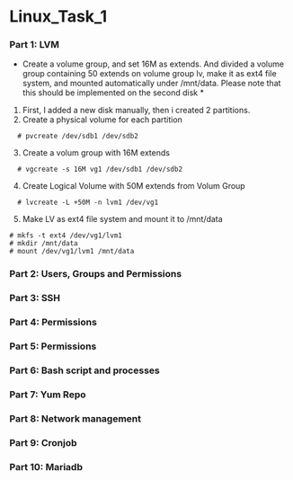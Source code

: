 # Linux_Task_1
### Part 1: LVM
* Create a volume group, and set 16M as extends. And divided a volume group containing 50 extends on
volume group lv, make it as ext4 file system, and mounted automatically under /mnt/data. Please
note that this should be implemented on the second disk *

1. First, I added a new disk manually, then i created 2 partitions.
2. Create a physical volume for each partition
```
  # pvcreate /dev/sdb1 /dev/sdb2
```

3. Create a volum group with 16M extends
```
  # vgcreate -s 16M vg1 /dev/sdb1 /dev/sdb2
```

4. Create Logical Volume with 50M extends from Volum Group
```
  # lvcreate -L +50M -n lvm1 /dev/vg1
```

5. Make LV as ext4 file system and mount it to /mnt/data
```
# mkfs -t ext4 /dev/vg1/lvm1 
# mkdir /mnt/data
# mount /dev/vg1/lvm1 /mnt/data 
```

### Part 2: Users, Groups and Permissions

### Part 3: SSH

### Part 4: Permissions

### Part 5: Permissions

### Part 6: Bash script and processes

### Part 7: Yum Repo

### Part 8: Network management

### Part 9: Cronjob

### Part 10: Mariadb

